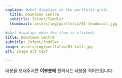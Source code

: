 ```yaml
---
caption: #what displays in the portfolio grid:
  title: Downtown Centre
  subtitle: Infant/Toddler
  thumbnail: assets/img/portfolio/01-thumbnail.jpg
  
#what displays when the item is clicked:
title: Downtown Centre
subtitle: Infant/Toddler
image: assets/img/portfolio/01-full.jpg
alt: image alt text

---
```

내용을 보내주시면 **이부분에** 원하시는 내용을 적어드립니다.
<!--
optional info list (delete if not using):

{:.list-inline} 
- Date: 
- Client: 
- Category: 
-->
